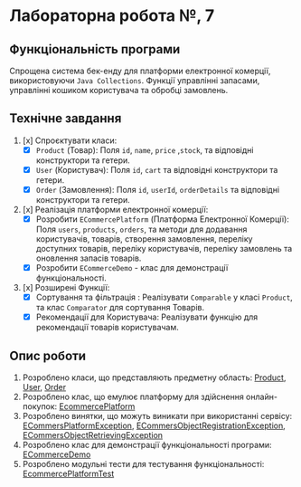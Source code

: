 # Лабораторна робота №, 7

## Функціональність програми

Спрощена система бек-енду для платформи електронної комерції, використовуючи `Java Collections`.
Функції управлінні запасами, управлінні кошиком користувача та обробці замовлень.

## Технічне завдання
1. [x] Спроєктувати класи:
    - [x] `Product` (Товар): Поля `id`, `name`, `price` ,`stock`, та відповідні конструктори та гетери.
    - [x] `User` (Користувач): Поля `id`, `cart` та відповідні конструктори та гетери.
    - [x] `Order` (Замовлення): Поля `id`, `userId`, `orderDetails` та відповідні конструктори та гетери.
2. [x] Реалізація платформи електронної комерції:
    - [x] Розробити `ECommercePlatform` (Платформа Електронної Комерції): Поля `users`, `products`, `orders`,
      та методи для додавання користувачів, товарів, створення замовлення, переліку доступних товарів, 
      переліку користувачів, переліку замовлень та оновлення запасів товарів.
    - [x] Розробити `ECommerceDemo` - клас для демонстрації функціональності.
3. [x] Розширені Функції:
    - [x] Сортування та фільтрація : Реалізувати `Comparable` у класі `Product`, та клас `Comparator` для сортування Товарів.
    - [x] Рекомендації для Користувача: Реалізувати функцію для рекомендації товарів користувачам.

## Опис роботи

1. Розроблено класи, що представляють предметну область: [Product](Product.java), [User](User.java), [Order](Order.java)
2. Розроблено клас, що емулює платформу для здійснення онлайн-покупок: [EcommercePlatform](EcommercePlatform.java)
3. Розроблено винятки, що можуть виникати при використанні сервісу: [ECommersPlatformException](exceptions/ECommersPlatformException.java),
   [ECommersObjectRegistrationException](exceptions/ECommersObjectRegistrationException.java), [ECommersObjectRetrievingException](exceptions/ECommersObjectRetrievingException.java)
4. Розроблено клас для демонстрації функціональності програми: [ECommerceDemo](ECommerceDemo.java)
5. Розроблено модульні тести для тестування функціональності: [EcommercePlatformTest](../../../../../../test/java/com/bondarenko/universityAssigment/lab7/EcommercePlatformTest.java)